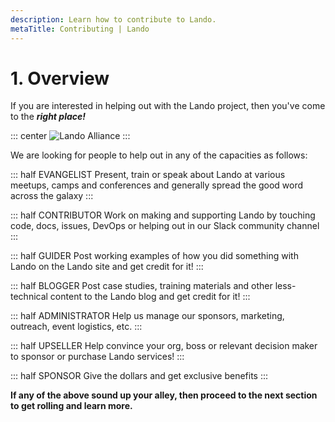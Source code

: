 ```yaml
---
description: Learn how to contribute to Lando.
metaTitle: Contributing | Lando
---
```


# 1. Overview

If you are interested in helping out with the Lando project, then you've come to the _**right place!**_

::: center
![Lando Alliance](https://lando.dev/images/lando-alliance.png)
:::

We are looking for people to help out in any of the capacities as follows:

::: half EVANGELIST
Present, train or speak about Lando at various meetups, camps and conferences and generally spread the good word across the galaxy
:::

::: half CONTRIBUTOR
Work on making and supporting Lando by touching code, docs, issues, DevOps or helping out in our Slack community channel
:::

::: half GUIDER
Post working examples of how you did something with Lando on the Lando site and get credit for it!
:::

::: half BLOGGER
Post case studies, training materials and other less-technical content to the Lando blog and get credit for it!
:::

::: half ADMINISTRATOR
Help us manage our sponsors, marketing, outreach, event logistics, etc.
:::

::: half UPSELLER
Help convince your org, boss or relevant decision maker to sponsor or purchase Lando services!
:::

::: half SPONSOR
Give the dollars and get exclusive benefits
:::

**If any of the above sound up your alley, then proceed to the next section to get rolling and learn more.**
